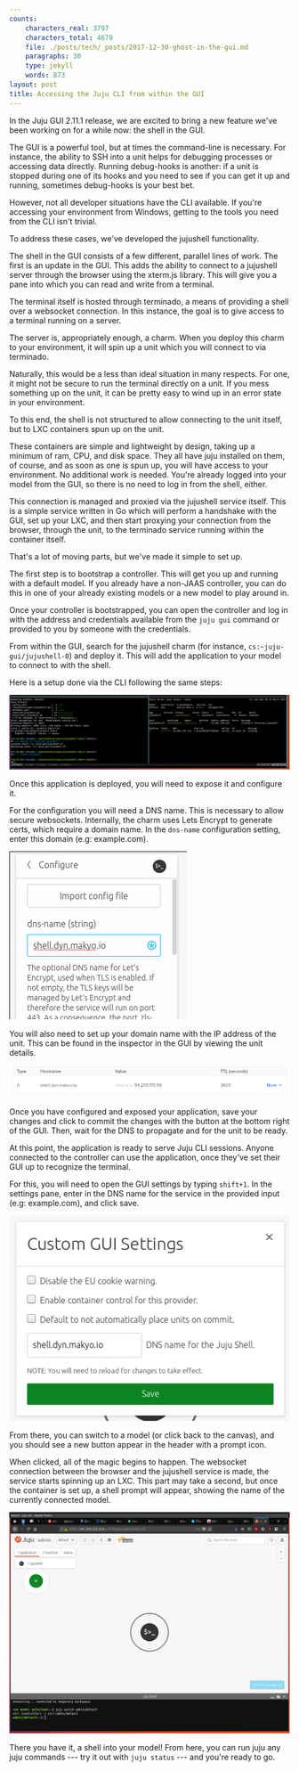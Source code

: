 ```yaml
---
counts:
    characters_real: 3797
    characters_total: 4678
    file: ./posts/tech/_posts/2017-12-30-ghost-in-the-gui.md
    paragraphs: 30
    type: jekyll
    words: 873
layout: post
title: Accessing the Juju CLI from within the GUI
---
```


In the Juju GUI 2.11.1 release, we are excited to bring a new feature we've been working on for a while now: the shell in the GUI.

The GUI is a powerful tool, but at times the command-line is necessary. For instance, the ability to SSH into a unit helps for debugging processes or accessing data directly. Running debug-hooks is another: if a unit is stopped during one of its hooks and you need to see if you can get it up and running, sometimes debug-hooks is your best bet.

However, not all developer situations have the CLI available. If you're accessing your environment from Windows, getting to the tools you need from the CLI isn't trivial.

To address these cases, we've developed the jujushell functionality.

The shell in the GUI consists of a few different, parallel lines of work. The first is an update in the GUI. This adds the ability to connect to a jujushell server through the browser using the xterm.js library. This will give you a pane into which you can read and write from a terminal.

The terminal itself is hosted through terminado, a means of providing a shell over a websocket connection. In this instance, the goal is to give access to a terminal running on a server.

The server is, appropriately enough, a charm. When you deploy this charm to your environment, it will spin up a unit which you will connect to via terminado.

Naturally, this would be a less than ideal situation in many respects. For one, it might not be secure to run the terminal directly on a unit. If you mess something up on the unit, it can be pretty easy to wind up in an error state in your environment.

To this end, the shell is not structured to allow connecting to the unit itself, but to LXC containers spun up on the unit.

These containers are simple and lightweight by design, taking up a minimum of ram, CPU, and disk space. They all have juju installed on them, of course, and as soon as one is spun up, you will have access to your environment. No additional work is needed. You're already logged into your model from the GUI, so there is no need to log in from the shell, either.

This connection is managed and proxied via the jujushell service itself. This is a simple service written in Go which will perform a handshake with the GUI, set up your LXC, and then start proxying your connection from the browser, through the unit, to the terminado service running within the container itself.

That's a lot of moving parts, but we've made it simple to set up.

The first step is to bootstrap a controller. This will get you up and running with a default model. If you already have a non-JAAS controller, you can do this in one of your already existing models or a new model to play around in.

Once your controller is bootstrapped, you can open the controller and log in with the address and credentials available from the `juju gui` command or provided to you by someone with the credentials.

From within the GUI, search for the jujushell charm (for instance, `cs:~juju-gui/jujushell-0`) and deploy it. This will add the application to your model to connect to with the shell.

Here is a setup done via the CLI following the same steps:

[![CLI example](/assets/tech/gitg/0.png)](/assets/tech/gitg/0.png)

Once this application is deployed, you will need to expose it and configure it.

For the configuration you will need a DNS name. This is necessary to allow secure websockets. Internally, the charm uses Lets Encrypt to generate certs, which require a domain name. In the `dns-name` configuration setting, enter this domain (e.g: example.com).

[![Configure the charm](/assets/tech/gitg/1.png)](/assets/tech/gitg/1.png)

You will also need to set up your domain name with the IP address of the unit. This can be found in the inspector in the GUI by viewing the unit details.

[![Setting up the domain](/assets/tech/gitg/2.png)](/assets/tech/gitg/2.png)

Once you have configured and exposed your application, save your changes and click to commit the changes with the button at the bottom right of the GUI. Then, wait for the DNS to propagate and for the unit to be ready.

At this point, the application is ready to serve Juju CLI sessions. Anyone connected to the controller can use the application, once they've set their GUI up to recognize the terminal.

For this, you will need to open the GUI settings by typing `shift+1`. In the settings pane, enter in the DNS name for the service in the provided input (e.g: example.com), and click save.

[![Setting up the shell address](/assets/tech/gitg/3.png)](/assets/tech/gitg/3.png)

From there, you can switch to a model (or click back to the canvas), and you should see a new button appear in the header with a prompt icon.

When clicked, all of the magic begins to happen. The websocket connection between the browser and the jujushell service is made, the service starts spinning up an LXC. This part may take a second, but once the container is set up, a shell prompt will appear, showing the name of the currently connected model.

[![The shell](/assets/tech/gitg/4.png)](/assets/tech/gitg/4.png)

There you have it, a shell into your model! From here, you can run juju any juju commands --- try it out with `juju status` --- and you're ready to go.
